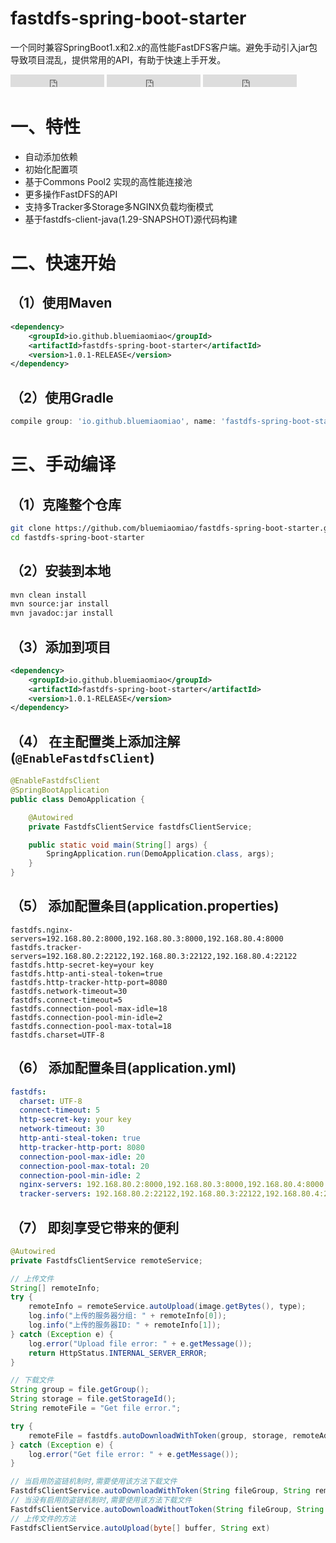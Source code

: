 # fastdfs-spring-boot-starter

一个同时兼容SpringBoot1.x和2.x的高性能FastDFS客户端。避免手动引入jar包导致项目混乱，提供常用的API，有助于快速上手开发。

<iframe src="https://ghbtns.com/github-btn.html?user=bluemiaomiao&repo=fastdfs-spring-boot-starter&type=star&count=true" frameborder="0" scrolling="0" width="150" height="20" title="Star bluemiaomiao/fastdfs-spring-boot-starter on GitHub"></iframe>
<iframe src="https://ghbtns.com/github-btn.html?user=bluemiaomiao&repo=fastdfs-spring-boot-starter&type=fork&count=true" frameborder="0" scrolling="0" width="150" height="20" title="Fork bluemiaomiao/fastdfs-spring-boot-starter on GitHub"></iframe>
<iframe src="https://ghbtns.com/github-btn.html?user=bluemiaomiao&repo=fastdfs-spring-boot-starter&type=watch&count=true&v=2" frameborder="0" scrolling="0" width="150" height="20" title="Watch bluemiaomiao/fastdfs-spring-boot-starter on GitHub"></iframe>

# 一、特性

- 自动添加依赖
- 初始化配置项
- 基于Commons Pool2 实现的高性能连接池
- 更多操作FastDFS的API
- 支持多Tracker多Storage多NGINX负载均衡模式
- 基于fastdfs-client-java(1.29-SNAPSHOT)源代码构建

# 二、快速开始

## （1）使用Maven

```xml
<dependency>
    <groupId>io.github.bluemiaomiao</groupId>
    <artifactId>fastdfs-spring-boot-starter</artifactId>
    <version>1.0.1-RELEASE</version>
</dependency>
```

## （2）使用Gradle

```groovy
compile group: 'io.github.bluemiaomiao', name: 'fastdfs-spring-boot-starter', version: '1.0.1-RELEASE'
```

# 三、手动编译 

## （1）克隆整个仓库

```bash
git clone https://github.com/bluemiaomiao/fastdfs-spring-boot-starter.git
cd fastdfs-spring-boot-starter
```

## （2）安装到本地

```bash
mvn clean install
mvn source:jar install
mvn javadoc:jar install
```

## （3）添加到项目

```xml
<dependency>
    <groupId>io.github.bluemiaomiao</groupId>
    <artifactId>fastdfs-spring-boot-starter</artifactId>
    <version>1.0.1-RELEASE</version>
</dependency>
```

## （4） 在主配置类上添加注解 (``@EnableFastdfsClient``)

```java
@EnableFastdfsClient
@SpringBootApplication
public class DemoApplication {

    @Autowired
    private FastdfsClientService fastdfsClientService;

    public static void main(String[] args) {
        SpringApplication.run(DemoApplication.class, args);
    }
}
```
## （5） 添加配置条目(application.properties)

```properties
fastdfs.nginx-servers=192.168.80.2:8000,192.168.80.3:8000,192.168.80.4:8000
fastdfs.tracker-servers=192.168.80.2:22122,192.168.80.3:22122,192.168.80.4:22122
fastdfs.http-secret-key=your key
fastdfs.http-anti-steal-token=true
fastdfs.http-tracker-http-port=8080
fastdfs.network-timeout=30
fastdfs.connect-timeout=5
fastdfs.connection-pool-max-idle=18
fastdfs.connection-pool-min-idle=2
fastdfs.connection-pool-max-total=18
fastdfs.charset=UTF-8
```

## （6） 添加配置条目(application.yml)

```yaml
fastdfs:
  charset: UTF-8
  connect-timeout: 5
  http-secret-key: your key
  network-timeout: 30
  http-anti-steal-token: true
  http-tracker-http-port: 8080
  connection-pool-max-idle: 20
  connection-pool-max-total: 20
  connection-pool-min-idle: 2
  nginx-servers: 192.168.80.2:8000,192.168.80.3:8000,192.168.80.4:8000
  tracker-servers: 192.168.80.2:22122,192.168.80.3:22122,192.168.80.4:22122
```

## （7） 即刻享受它带来的便利

```java
@Autowired
private FastdfsClientService remoteService;

// 上传文件
String[] remoteInfo;
try {
    remoteInfo = remoteService.autoUpload(image.getBytes(), type);
    log.info("上传的服务器分组: " + remoteInfo[0]);
    log.info("上传的服务器ID: " + remoteInfo[1]);
} catch (Exception e) {
    log.error("Upload file error: " + e.getMessage());
    return HttpStatus.INTERNAL_SERVER_ERROR;
}

// 下载文件
String group = file.getGroup();
String storage = file.getStorageId();
String remoteFile = "Get file error.";

try {
    remoteFile = fastdfs.autoDownloadWithToken(group, storage, remoteAddress);
} catch (Exception e) {
    log.error("Get file error: " + e.getMessage());
}
```

```java
// 当启用防盗链机制时,需要使用该方法下载文件
FastdfsClientService.autoDownloadWithToken(String fileGroup, String remoteFileName, String clientIpAddress)
// 当没有启用防盗链机制时,需要使用该方法下载文件
FastdfsClientService.autoDownloadWithoutToken(String fileGroup, String remoteFileName, String clientIpAddress)
// 上传文件的方法
FastdfsClientService.autoUpload(byte[] buffer, String ext)
```